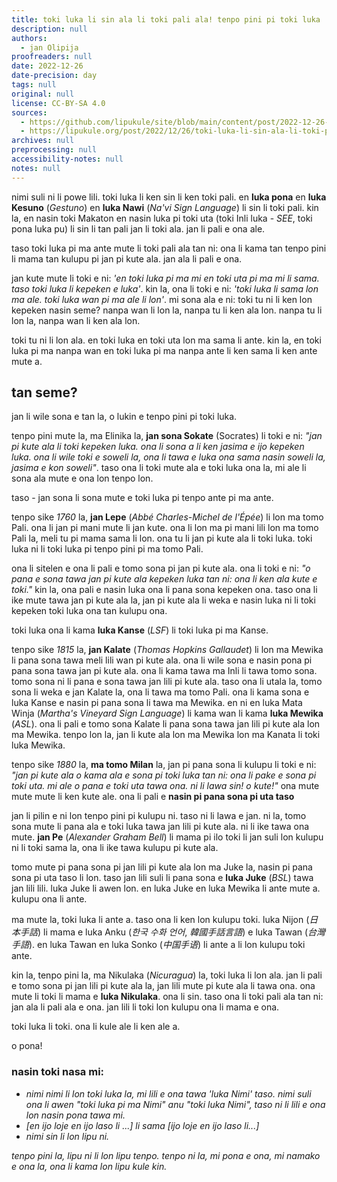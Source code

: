 ```yaml
---
title: toki luka li sin ala li toki pali ala! tenpo pini pi toki luka
description: null
authors:
  - jan Olipija
proofreaders: null
date: 2022-12-26
date-precision: day
tags: null
original: null
license: CC-BY-SA 4.0
sources:
  - https://github.com/lipukule/site/blob/main/content/post/2022-12-26-tenpo-pini-pi-toki-luka.md
  - https://lipukule.org/post/2022/12/26/toki-luka-li-sin-ala-li-toki-pali-ala-tenpo-pini-pi-toki-luka/
archives: null
preprocessing: null
accessibility-notes: null
notes: null
---
```


nimi suli ni li powe lili. toki luka li ken sin li ken toki pali. en
**luka pona** en **luka Kesuno** (*Gestuno*) en **luka Nawi** (*Na\'vi
Sign Language*) li sin li toki pali. kin la, en nasin toki Makaton en
nasin luka pi toki uta (toki Inli luka - *SEE*, toki pona luka pu) li
sin li tan pali jan li toki ala. jan li pali e ona ale.

taso toki luka pi ma ante mute li toki pali ala tan ni: ona li kama tan
tenpo pini li mama tan kulupu pi jan pi kute ala. jan ala li pali e ona.

jan kute mute li toki e ni: *\'en toki luka pi ma mi en toki uta pi ma
mi li sama. taso toki luka li kepeken e luka\'*. kin la, ona li toki e
ni: *\'toki luka li sama lon ma ale. toki luka wan pi ma ale li lon\'*.
mi sona ala e ni: toki tu ni li ken lon kepeken nasin seme? nanpa wan li
lon la, nanpa tu li ken ala lon. nanpa tu li lon la, nanpa wan li ken
ala lon.

toki tu ni li lon ala. en toki luka en toki uta lon ma sama li ante. kin
la, en toki luka pi ma nanpa wan en toki luka pi ma nanpa ante li ken
sama li ken ante mute a.

## tan seme?

jan li wile sona e tan la, o lukin e tenpo pini pi toki luka.

tenpo pini mute la, ma Elinika la, **jan sona Sokate** (Socrates) li
toki e ni: *\"jan pi kute ala li toki kepeken luka. ona li sona a li ken
jasima e ijo kepeken luka. ona li wile toki e soweli la, ona li tawa e
luka ona sama nasin soweli la, jasima e kon soweli\"*. taso ona li toki
mute ala e toki luka ona la, mi ale li sona ala mute e ona lon tenpo
lon.

taso - jan sona li sona mute e toki luka pi tenpo ante pi ma ante.

tenpo sike *1760* la, **jan Lepe** (*Abbé Charles-Michel de l\'Épée*) li
lon ma tomo Pali. ona li jan pi mani mute li jan kute. ona li lon ma pi
mani lili lon ma tomo Pali la, meli tu pi mama sama li lon. ona tu li
jan pi kute ala li toki luka. toki luka ni li toki luka pi tenpo pini pi
ma tomo Pali.

ona li sitelen e ona li pali e tomo sona pi jan pi kute ala. ona li toki
e ni: *\"o pana e sona tawa jan pi kute ala kepeken luka tan ni: ona li
ken ala kute e toki.\"* kin la, ona pali e nasin luka ona li pana sona
kepeken ona. taso ona li ike mute tawa jan pi kute ala la, jan pi kute
ala li weka e nasin luka ni li toki kepeken toki luka ona tan kulupu
ona.

toki luka ona li kama **luka Kanse** (*LSF*) li toki luka pi ma Kanse.

tenpo sike *1815* la, **jan Kalate** (*Thomas Hopkins Gallaudet*) li lon
ma Mewika li pana sona tawa meli lili wan pi kute ala. ona li wile sona
e nasin pona pi pana sona tawa jan pi kute ala. ona li kama tawa ma Inli
li tawa tomo sona. tomo sona ni li pana e sona tawa jan lili pi kute
ala. taso ona li utala la, tomo sona li weka e jan Kalate la, ona li
tawa ma tomo Pali. ona li kama sona e luka Kanse e nasin pi pana sona li
tawa ma Mewika. en ni en luka Mata Winja (*Martha\'s Vineyard Sign
Language*) li kama wan li kama **luka Mewika** (*ASL*). ona li pali e
tomo sona Kalate li pana sona tawa jan lili pi kute ala lon ma Mewika.
tenpo lon la, jan li kute ala lon ma Mewika lon ma Kanata li toki luka
Mewika.

tenpo sike *1880* la, **ma tomo Milan** la, jan pi pana sona li kulupu
li toki e ni: *\"jan pi kute ala o kama ala e sona pi toki luka tan ni:
ona li pake e sona pi toki uta. mi ale o pana e toki uta tawa ona. ni li
lawa sin! o kute!\"* ona mute mute mute li ken kute ale. ona li pali e
**nasin pi pana sona pi uta taso**

jan li pilin e ni lon tenpo pini pi kulupu ni. taso ni li lawa e jan. ni
la, tomo sona mute li pana ala e toki luka tawa jan lili pi kute ala. ni
li ike tawa ona mute. **jan Pe** (*Alexander Graham Bell*) li mama pi
ilo toki li jan suli lon kulupu ni li toki sama la, ona li ike tawa
kulupu pi kute ala.

tomo mute pi pana sona pi jan lili pi kute ala lon ma Juke la, nasin pi
pana sona pi uta taso li lon. taso jan lili suli li pana sona e **luka
Juke** (*BSL*) tawa jan lili lili. luka Juke li awen lon. en luka Juke
en luka Mewika li ante mute a. kulupu ona li ante.

ma mute la, toki luka li ante a. taso ona li ken lon kulupu toki. luka
Nijon (*日本手話*) li mama e luka Anku (*한국 수화 언어*,
*韓國手話言語*) e luka Tawan (*台灣手語*). en luka Tawan en luka Sonko
(*中国手语*) li ante a li lon kulupu toki ante.

kin la, tenpo pini la, ma Nikulaka (*Nicuragua*) la, toki luka li lon
ala. jan li pali e tomo sona pi jan lili pi kute ala la, jan lili mute
pi kute ala li tawa ona. ona mute li toki li mama e **luka Nikulaka**.
ona li sin. taso ona li toki pali ala tan ni: jan ala li pali ala e ona.
jan lili li toki lon kulupu ona li mama e ona.

toki luka li toki. ona li kule ale li ken ale a.

o pona!

### nasin toki nasa mi:

- *nimi nimi li lon toki luka la, mi lili e ona tawa \'luka Nimi\' taso. nimi suli ona li awen \"toki luka pi ma Nimi\" anu \"toki luka Nimi\", taso ni li lili e ona lon nasin pona tawa mi.*
- *\[en ijo loje en ijo laso li ...\] li sama \[ijo loje en ijo laso li...\]*
- *nimi sin li lon lipu ni.*

*tenpo pini la, lipu ni li lon lipu tenpo. tenpo ni la, mi pona e ona,
mi namako e ona la, ona li kama lon lipu kule kin.*